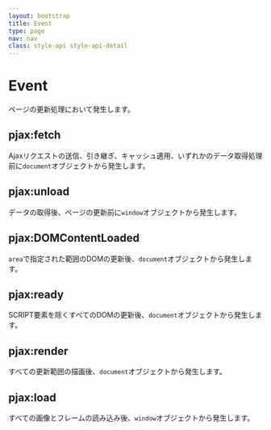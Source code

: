 ```yaml
---
layout: bootstrap
title: Event
type: page
nav: nav
class: style-api style-api-detail
---
```


# Event
ページの更新処理において発生します。

## pjax:fetch
Ajaxリクエストの送信、引き継ぎ、キャッシュ適用、いずれかのデータ取得処理前に`document`オブジェクトから発生します。

## pjax:unload
データの取得後、ページの更新前に`window`オブジェクトから発生します。

## pjax:DOMContentLoaded
`area`で指定された範囲のDOMの更新後、`document`オブジェクトから発生します。

## pjax:ready
SCRIPT要素を除くすべてのDOMの更新後、`document`オブジェクトから発生します。

## pjax:render
すべての更新範囲の描画後、`document`オブジェクトから発生します。

## pjax:load
すべての画像とフレームの読み込み後、`window`オブジェクトから発生します。
